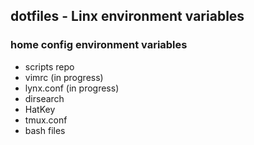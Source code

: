 ## dotfiles - Linx environment variables 
### home config environment variables

* scripts repo
* vimrc (in progress) 
* lynx.conf (in progress) 
* dirsearch 
* HatKey
* tmux.conf 
* bash files
